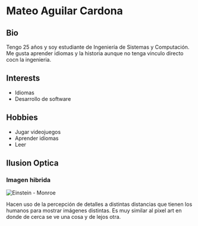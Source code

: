 # Mateo Aguilar Cardona

## Bio
Tengo 25 años y soy estudiante de Ingeniería de Sistemas y Computación. Me gusta aprender idiomas y la historia aunque no tenga vinculo directo cocn la ingenieria.

## Interests
- Idiomas
- Desarrollo de software

## Hobbies
- Jugar videojuegos
- Aprender idiomas
- Leer

## Ilusion Optica

### Imagen hibrida


![Einstein - Monroe](../sketches/ImagenesIntegrantes/MateoAguilar/einstein_monroe.jpg)

Hacen uso de la percepción de detalles a distintas distancias que tienen los humanos para mostrar imágenes distintas. Es muy similar al pixel art en donde de cerca se ve una cosa y de lejos otra.